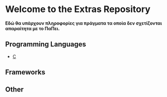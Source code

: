 # Welcome to the Extras Repository

**Εδώ θα υπάρχουν πληροφορίες για πράγματα τα οποία δεν σχετίζονται απαραίτητα με το ΠαΠει.**


## Programming Languages

* [C](https://github.com/unipi-projects/extras/blob/main/C/README.md) 

## Frameworks


## Other
